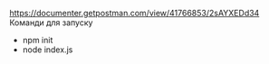 https://documenter.getpostman.com/view/41766853/2sAYXEDd34
Команди для запуску
* npm init
* node index.js
